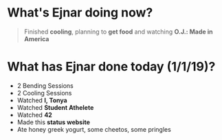 # What's Ejnar doing now?
> Finished __cooling__, planning to __get food__ and watching __O.J.: Made in America__

# What has Ejnar done today (1/1/19)?
* 2 Bending Sessions
* 2 Cooling Sessions
* Watched __I, Tonya__
* Watched __Student Athelete__
* Watched __42__
* Made this __status website__
* Ate honey greek yogurt, some cheetos, some pringles
